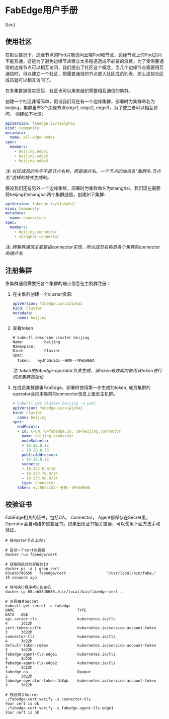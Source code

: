 # FabEdge用户手册

[toc]

## 使用社区

在默认情况下，边缘节点的Pod只能访问云端Pod和节点，边缘节点上的Pod之间不能互通，这是为了避免边缘节点建立太多隧道造成不必要的浪费。为了使需要通信的边缘节点可以相互访问，我们提出了社区这个概念，当几个边缘节点需要相互通信时，可以建立一个社区，把需要通信的节点放入社区成员列表，那么这些社区成员就可以相互访问了。

在多集群通信实现后，社区也可以用来组织需要相互通信的集群。

创建一个社区非常简单，假设我们现在有一个边缘集群，部署时为集群命名为beijing，集群里有3个边缘节点edge1, edge2, edge3，为了使三者可以相互访问，
创建如下社区:

```yaml
apiVersion: fabedge.io/v1alpha1
kind: Community
metadata:
  name: all-edge-nodes
spec:
  members:
    - beijing.edge1
    - beijing.edge2
    - beijing.edge3
```

_注: 社区成员的名字不是节点名称，而是端点名，一个节点的端点名"集群名.节点名"这样的格式生成的。_

假设我们还有另外一个边缘集群，部署时为集群命名为shanghai，我们现在需要将beijing和shanghai两个集群通信，创建如下集群:

```yaml
apiVersion: fabedge.io/v1alpha1
kind: Community
metadata:
  name: connectors
spec:
  members:
    - beijing.connector
    - shanghai.connector
```

*注: 跨集群通信主要是由connector实现，所以成员名称是各个集群的connector的端点名*



## 注册集群

多集群通信需要把各个集群的端点信息在主机群注册：

1. 在主集群创建一个cluster资源:

   ```yaml
   apiVersion: fabedge.io/v1alpha1
   kind: Cluster
   metadata:
     name: beijing
   ```

2. 查看token

   ```shell
   # kubectl describe cluster beijing
   Name:         beijing
   Namespace:    
   Kind:         Cluster
   Spec:
     Token:   eyJhbGciOi--省略--4PebW68A
   
   ```

   *注: token由fabedge-operator负责生成，该token有效期内使用该token进行成员集群初始化*

3. 在成员集群部署FabEdge，部署时使用第一步生成的token, 成员集群的operator会把本集群的connector信息上报至主机群。

   ```yaml
   # kubectl get cluster beijing -o yaml
   apiVersion: fabedge.io/v1alpha1
   kind: Cluster
     name: beijing
   spec:
     endPoints:
     - id: C=CN, O=fabedge.io, CN=beijing.connector
       name: beijing.connector
       nodeSubnets:
       - 10.20.8.12
       - 10.20.8.38
       publicAddresses:
       - 10.20.8.12
       subnets:
       - 10.233.0.0/18
       - 10.233.70.0/24
       - 10.233.90.0/24
       type: Connector
     token: eyJhbGciOi--省略--4PebW68A
   ```



## 校验证书

FabEdge相关的证书，包括CA， Connector， Agent都保存在Secret里，Operator会自动维护这些证书。如果出现证书相关错误，可以使用下面方法手动验证。

```shell
# 在master节点上执行

# 启动一个cert的容器
docker run fabedge/cert

# 获取刚启动的容器的ID 
docker ps -a | grep cert
65ceb57d6656   fabedge/cert                  "/usr/local/bin/fabe…"   15 seconds ago   

# 将可执行程序拷贝到主机
docker cp 65ceb57d6656:/usr/local/bin/fabedge-cert .

# 查看相关Secret
kubectl get secret -n fabedge
NAME                            TYPE                                  DATA   AGE
api-server-tls                  kubernetes.io/tls                     4      3d22h
cert-token-csffn                kubernetes.io/service-account-token   3      3d22h
connector-tls                   kubernetes.io/tls                     4      3d22h
default-token-rq9mv             kubernetes.io/service-account-token   3      3d22h
fabedge-agent-tls-edge1         kubernetes.io/tls                     4      3d22h
fabedge-agent-tls-edge2         kubernetes.io/tls                     4      3d22h
fabedge-ca                      Opaque                                2      3d22h
fabedge-operator-token-tb8qb    kubernetes.io/service-account-token   3      3d22h

# 校验相关Secret
./fabedge-cert verify -s connector-tls
Your cert is ok
./fabedge-cert verify -s fabedge-agent-tls-edge1
Your cert is ok
```
